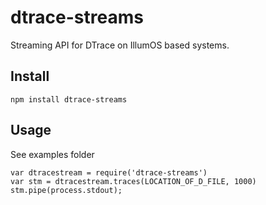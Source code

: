 dtrace-streams
==============

Streaming API for DTrace on IllumOS based systems. 

## Install 
```
npm install dtrace-streams
```

## Usage 

See examples folder

```
var dtracestream = require('dtrace-streams')
var stm = dtracestream.traces(LOCATION_OF_D_FILE, 1000)
stm.pipe(process.stdout);
```

